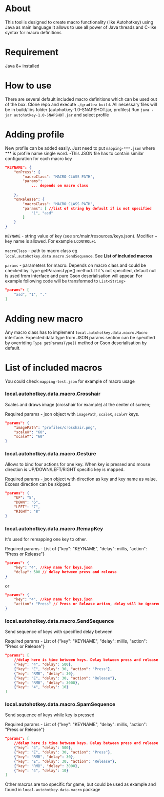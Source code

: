 # **About**
This tool is designed to create macro functionality (like Autohotkey) using Java as main language
It allows to use all power of Java threads and C-like syntax for macro definitions

# **Requirement**
Java 8+ installed

# **How to use**
There are several default included macro definitions which can be used out of the box.
Clone repo and execute `./gradlew build`. All necessary files will be in build/libs folder (autohotkey-1.0-SNAPSHOT.jar, profiles)
Run `java -jar autohotkey-1.0-SNAPSHOT.jar` and select profile

# **Adding profile**
New profile can be added easily. Just need to put `mapping-***.json` where *** is profile name single word. 
-This JSON file has to contain similar configuration for each macro key

```json
"KEYNAME": {
    "onPress": {
        "macroClass": "MACRO CLASS PATH",
        "params": 
            ... depends on macro class
        
    },
    "onRelease": {
        "macroClass": "MACRO CLASS PATH",
        "params": [ //list of string by default if is not specified
            "1", "asd"
        ]
    }
}
```
`KEYNAME` - string value of key (see src/main/resources/keys.json). Modifier + key name is allowed. For example `LCONTROL+1`

`macroClass` - path to macro class eg. `local.autohotkey.data.macro.SendSequence`. See **List of included macros**

`params` - parameters for macro. Depends on macro class and could be checked by Type getParamsType() method. 
If it's not specified, default null is used from interface and pure Gson deserialisation will appear. 
For example following code will be transformed to `List<String>`
```json
"params": [
    "asd", "1", "."
]
```

# **Adding new macro**

Any macro class has to implement `local.autohotkey.data.macro.Macro` interface.
Expected data type from JSON params section can be specified by overriding `Type getParamsType()` method or Gson deserialisation by default.

# **List of included macros**

You could check `mapping-test.json` for example of macro usage

### local.autohotkey.data.macro.Crosshair

Scales and draws image (crosshair for example) at the center of screen; 

Required params - json object with `imagePath`, `scaleX`, `scaleY` keys.
```json
"params": {
    "imagePath": "profiles/crosshair.png",
    "scaleX": "60",
    "scaleY": "60"
}
```

### local.autohotkey.data.macro.Gesture
Allows to bind four actions for one key. When key is pressed and mouse direction is UP/DOWN/LEFT/RIGHT specific key is mapped.

Required params - json object with direction as key and key name as value.
Excess direction can be skipped.
```json
"params": {
    "UP": "5",
    "DOWN": "6",
    "LEFT": "7",
    "RIGHT": "8"
}
```

### local.autohotkey.data.macro.RemapKey
It's used for remapping one key to other. 

Required params - List of {"key": "KEYNAME", "delay": millis, "action": "Press or Release"}
```json
"params": {
    "key": "4", //key name for keys.json
    "delay": 500 // delay between press and release
}
```
or
```json
"params": {
    "key": "4", //key name for keys.json
    "action": "Press" // Press or Release action, delay will be ignored
}
```


### local.autohotkey.data.macro.SendSequence
Send sequence of keys with specified delay between

Required params - List of {"key": "KEYNAME", "delay": millis, "action": "Press or Release"}
```json
"params": [
    //delay here is time between keys. Delay between press and release is constant 64 ms
    {"key": "4", "delay": 500},
    {"key": "E", "delay": 30, "action": "Press"},
    {"key": "RMB", "delay": 30},
    {"key": "E", "delay": 30, "action": "Release"},
    {"key": "RMB", "delay": 3000},
    {"key": "4", "delay": 10}
]
```

### local.autohotkey.data.macro.SpamSequence
Send sequence of keys while key is pressed

Required params - List of {"key": "KEYNAME", "delay": millis, "action": "Press or Release"}
```json
"params": [
    //delay here is time between keys. Delay between press and release is constant 64 ms
    {"key": "4", "delay": 500}, 
    {"key": "E", "delay": 30, "action": "Press"},
    {"key": "RMB", "delay": 30},
    {"key": "E", "delay": 30, "action": "Release"},
    {"key": "RMB", "delay": 3000},
    {"key": "4", "delay": 10}
]
```
Other macros are too specific for game, but could be used as example and found in `local.autohotkey.data.macro` package
